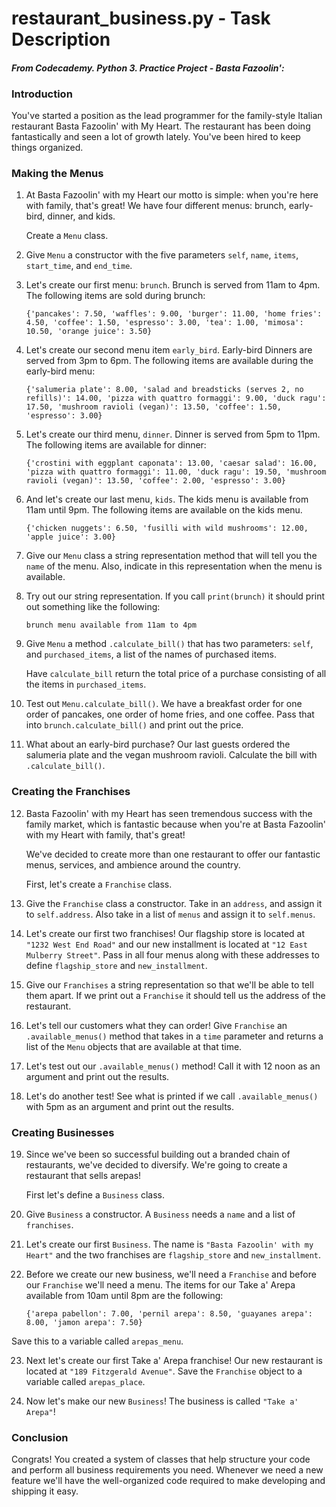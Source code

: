 # restaurant_business.py - Task Description

#### _From Codecademy. Python 3. Practice Project - Basta Fazoolin':_

### Introduction
You've started a position as the lead programmer for the family-style Italian restaurant Basta Fazoolin' with My Heart. The restaurant has been doing fantastically and seen a lot of growth lately. You've been hired to keep things organized.

### Making the Menus

1. At Basta Fazoolin' with my Heart our motto is simple: when you're here with family, that's great! We have four different menus: brunch, early-bird, dinner, and kids. 

    Create a `Menu` class.

2. Give `Menu` a constructor with the five parameters `self`, `name`, `items`, `start_time`, and `end_time`.

3. Let's create our first menu: `brunch`. Brunch is served from 11am to 4pm. The following items are sold during brunch:

    `{'pancakes': 7.50, 'waffles': 9.00, 'burger': 11.00, 'home fries': 4.50, 'coffee': 1.50, 'espresso': 3.00, 'tea': 1.00, 'mimosa': 10.50, 'orange juice': 3.50}`

4. Let's create our second menu item `early_bird`. Early-bird Dinners are served from 3pm to 6pm. The following items are available during the early-bird menu:

    `{'salumeria plate': 8.00, 'salad and breadsticks (serves 2, no refills)': 14.00, 'pizza with quattro formaggi': 9.00, 'duck ragu': 17.50, 'mushroom ravioli (vegan)': 13.50, 'coffee': 1.50, 'espresso': 3.00}`

5. Let's create our third menu, `dinner`. Dinner is served from 5pm to 11pm. The following items are available for dinner:

    `{'crostini with eggplant caponata': 13.00, 'caesar salad': 16.00, 'pizza with quattro formaggi': 11.00, 'duck ragu': 19.50, 'mushroom ravioli (vegan)': 13.50, 'coffee': 2.00, 'espresso': 3.00}`

6. And let's create our last menu, `kids`. The kids menu is available from 11am until 9pm. The following items are available on the kids menu.

    `{'chicken nuggets': 6.50, 'fusilli with wild mushrooms': 12.00, 'apple juice': 3.00}`

7. Give our `Menu` class a string representation method that will tell you the `name` of the menu. Also, indicate in this representation when the menu is available.

8. Try out our string representation. If you call `print(brunch)` it should print out something like the following:

    `brunch menu available from 11am to 4pm`

9. Give `Menu` a method `.calculate_bill()` that has two parameters: `self`, and `purchased_items`, a list of the names of purchased items.

    Have `calculate_bill` return the total price of a purchase consisting of all the items in `purchased_items`.

10. Test out `Menu.calculate_bill()`. We have a breakfast order for one order of pancakes, one order of home fries, and one coffee. Pass that into `brunch.calculate_bill()` and print out the price.

11. What about an early-bird purchase? Our last guests ordered the salumeria plate and the vegan mushroom ravioli. Calculate the bill with `.calculate_bill()`.

### Creating the Franchises

12. Basta Fazoolin' with my Heart has seen tremendous success with the family market, which is fantastic because when you're at Basta Fazoolin' with my Heart with family, that's great!

    We've decided to create more than one restaurant to offer our fantastic menus, services, and ambience around the country.

    First, let's create a `Franchise` class.

13. Give the `Franchise` class a constructor. Take in an `address`, and assign it to `self.address`. Also take in a list of `menus` and assign it to `self.menus`.

14. Let's create our first two franchises! Our flagship store is located at `"1232 West End Road"` and our new installment is located at `"12 East Mulberry Street"`. Pass in all four menus along with these addresses to define `flagship_store` and `new_installment`.

15. Give our `Franchises` a string representation so that we'll be able to tell them apart. If we print out a `Franchise` it should tell us the address of the restaurant.

16. Let's tell our customers what they can order! Give `Franchise` an `.available_menus()` method that takes in a `time` parameter and returns a list of the `Menu` objects that are available at that time.

17. Let's test out our `.available_menus()` method! Call it with 12 noon as an argument and print out the results.

18. Let's do another test! See what is printed if we call `.available_menus()` with 5pm as an argument and print out the results.

### Creating Businesses

19. Since we've been so successful building out a branded chain of restaurants, we've decided to diversify. We're going to create a restaurant that sells arepas!

    First let's define a `Business` class.

20. Give `Business` a constructor. A `Business` needs a `name` and a list of `franchises`.

21. Let's create our first `Business`. The name is `"Basta Fazoolin' with my Heart"` and the two franchises are `flagship_store` and `new_installment`.

22. Before we create our new business, we'll need a `Franchise` and before our `Franchise` we'll need a menu. The items for our Take a' Arepa available from 10am until 8pm are the following:

    `{'arepa pabellon': 7.00, 'pernil arepa': 8.50, 'guayanes arepa': 8.00, 'jamon arepa': 7.50}`

Save this to a variable called `arepas_menu`.

23. Next let's create our first Take a' Arepa franchise! Our new restaurant is located at `"189 Fitzgerald Avenue"`. Save the `Franchise` object to a variable called `arepas_place`.

24. Now let's make our new `Business`! The business is called `"Take a' Arepa"`!

### Conclusion
Congrats! You created a system of classes that help structure your code and perform all business requirements you need. Whenever we need a new feature we'll have the well-organized code required to make developing and shipping it easy.